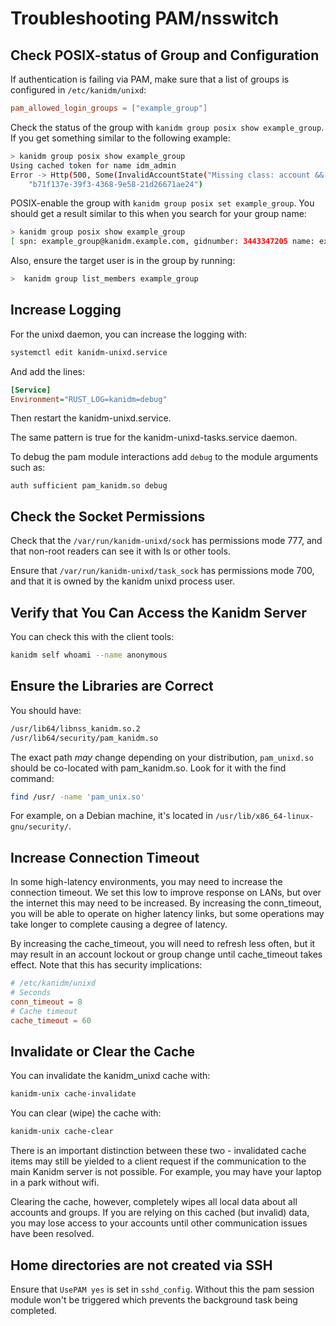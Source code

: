# Troubleshooting PAM/nsswitch

## Check POSIX-status of Group and Configuration

If authentication is failing via PAM, make sure that a list of groups is configured in `/etc/kanidm/unixd`:

```toml
pam_allowed_login_groups = ["example_group"]
```

Check the status of the group with `kanidm group posix show example_group`. If you get something similar to the
following example:

```bash
> kanidm group posix show example_group
Using cached token for name idm_admin
Error -> Http(500, Some(InvalidAccountState("Missing class: account && posixaccount OR group && posixgroup")),
    "b71f137e-39f3-4368-9e58-21d26671ae24")
```

POSIX-enable the group with `kanidm group posix set example_group`. You should get a result similar to this when you
search for your group name:

```bash
> kanidm group posix show example_group
[ spn: example_group@kanidm.example.com, gidnumber: 3443347205 name: example_group, uuid: b71f137e-39f3-4368-9e58-21d26671ae24 ]
```

Also, ensure the target user is in the group by running:

```bash
>  kanidm group list_members example_group
```

## Increase Logging

For the unixd daemon, you can increase the logging with:

```bash
systemctl edit kanidm-unixd.service
```

And add the lines:

```ini
[Service]
Environment="RUST_LOG=kanidm=debug"
```

Then restart the kanidm-unixd.service.

The same pattern is true for the kanidm-unixd-tasks.service daemon.

To debug the pam module interactions add `debug` to the module arguments such as:

```text
auth sufficient pam_kanidm.so debug
```

## Check the Socket Permissions

Check that the `/var/run/kanidm-unixd/sock` has permissions mode 777, and that non-root readers can see it with ls or
other tools.

Ensure that `/var/run/kanidm-unixd/task_sock` has permissions mode 700, and that it is owned by the kanidm unixd process
user.

## Verify that You Can Access the Kanidm Server

You can check this with the client tools:

```bash
kanidm self whoami --name anonymous
```

## Ensure the Libraries are Correct

You should have:

```bash
/usr/lib64/libnss_kanidm.so.2
/usr/lib64/security/pam_kanidm.so
```

The exact path _may_ change depending on your distribution, `pam_unixd.so` should be co-located with pam_kanidm.so. Look
for it with the find command:

```bash
find /usr/ -name 'pam_unix.so'
```

For example, on a Debian machine, it's located in `/usr/lib/x86_64-linux-gnu/security/`.

## Increase Connection Timeout

In some high-latency environments, you may need to increase the connection timeout. We set this low to improve response
on LANs, but over the internet this may need to be increased. By increasing the conn_timeout, you will be able to
operate on higher latency links, but some operations may take longer to complete causing a degree of latency.

By increasing the cache_timeout, you will need to refresh less often, but it may result in an account lockout or group
change until cache_timeout takes effect. Note that this has security implications:

```toml
# /etc/kanidm/unixd
# Seconds
conn_timeout = 8
# Cache timeout
cache_timeout = 60
```

## Invalidate or Clear the Cache

You can invalidate the kanidm_unixd cache with:

```bash
kanidm-unix cache-invalidate
```

You can clear (wipe) the cache with:

```bash
kanidm-unix cache-clear
```

There is an important distinction between these two - invalidated cache items may still be yielded to a client request
if the communication to the main Kanidm server is not possible. For example, you may have your laptop in a park without
wifi.

Clearing the cache, however, completely wipes all local data about all accounts and groups. If you are relying on this
cached (but invalid) data, you may lose access to your accounts until other communication issues have been resolved.

## Home directories are not created via SSH

Ensure that `UsePAM yes` is set in `sshd_config`. Without this the pam session module won't be triggered which prevents
the background task being completed.
